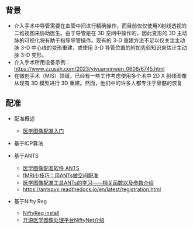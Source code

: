 ## 背景

- 介入手术中导管需要在血管中间进行精确操作，而目前仅仅使用X射线透视的二维视图来协助医生。由于导管是在 3D 空间中操作的，因此变形的 3D 主动脉的可视化将有助于指导导管操作。现有的 3-D 重建方法不足以仅关注主动脉 3-D 中心线的变形重建，或使用 3-D 导管位置的附加先验知识来估计主动脉 3-D 变形。 
- 介入手术所用设备示例：https://www.zzusah.com/2023/yiyuanxinwen_0606/6745.html
- 在微创手术（MIS）领域，已经有一些工作考虑使用多个术中 2D X 射线图像从现有 3D 模型进行 3D 重建。然而，他们中的许多人都专注于骨骼的恢复



## 配准

- 配准概述
	- [医学图像配准入门](https://blog.csdn.net/yxy171229/article/details/131634927)

- 基于ICP算法
- 基于ANTS
  - [医学图像配准软件 ANTS](https://www.freesion.com/article/8517355343/)
  - [fMRI小技巧：用ANTs做空间配准](https://www.zhihu.com/zvideo/1406649731716710401?utm_id=0)
  - [医学图像配准工具ANTs的学习——相关函数以及参数介绍](https://blog.csdn.net/Joker00007/article/details/114385913)
  - https://antspyx.readthedocs.io/en/latest/registration.html
- 基于Nifty Reg
	- [NiftyReg install](http://cmictig.cs.ucl.ac.uk/wiki/index.php/NiftyReg_install)
	- [开源医学图像处理平台NiftyNet介绍](https://blog.csdn.net/weixin_33694620/article/details/94637887?spm=1001.2101.3001.6650.9&utm_medium=distribute.pc_relevant.none-task-blog-2%7Edefault%7EBlogCommendFromBaidu%7ERate-9-94637887-blog-90476019.235%5Ev38%5Epc_relevant_sort_base3&depth_1-utm_source=distribute.pc_relevant.none-task-blog-2%7Edefault%7EBlogCommendFromBaidu%7ERate-9-94637887-blog-90476019.235%5Ev38%5Epc_relevant_sort_base3&utm_relevant_index=13)


